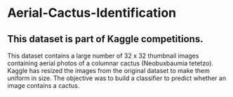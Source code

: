 # Aerial-Cactus-Identification

## This dataset is part of Kaggle competitions.

This dataset contains a large number of 32 x 32 thumbnail images containing aerial photos of a columnar cactus (Neobuxbaumia tetetzo). Kaggle has resized the images from the original dataset to make them uniform in size. The objective was to build a classifier to predict whether an image contains a cactus.

